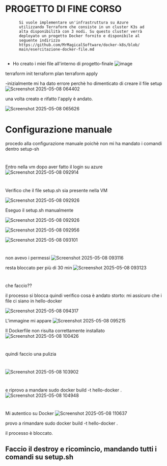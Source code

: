 #  PROGETTO DI FINE CORSO
          Si vuole implementare un'infrastruttura su Azure
          utilizzando Terraform che consiste in un cluster K3s ad
          alta disponibilità con 3 nodi. Su questo cluster verrà
          deployato un progetto Docker fornito e disponibile al
          seguente indirizzo
          https://github.com/MrMagicalSoftware/docker-k8s/blob/
          main/esercitazione-docker-file.md

##

- Ho creato i miei file all'interno di progetto-finale
![image](https://github.com/user-attachments/assets/488a81e6-8392-4830-adb8-b7f467b23d4f)


terraform init
terraform plan
terraform apply

-inizialmente mi ha dato errore perchè ho dimenticato di creare il file setup
![Screenshot 2025-05-08 064402](https://github.com/user-attachments/assets/4a772f77-9587-4822-822e-22deb1aad003)


una volta creato e rifatto l'apply è andato.

![Screenshot 2025-05-08 065626](https://github.com/user-attachments/assets/30602280-e383-4f05-b2f3-cb4b9c4d976b)

## 

# Configurazione manuale
procedo alla configurazione manuale poichè non mi ha mandato i comandi dentro setup-sh
#

Entro nella vm dopo aver fatto il login su azure
![Screenshot 2025-05-08 092914](https://github.com/user-attachments/assets/3bf4efa3-1f6d-44e5-a6b5-bd8c3a36f586)
#
Verifico che il file setup.sh sia presente nella VM

![Screenshot 2025-05-08 092926](https://github.com/user-attachments/assets/bbe8cde2-7f5a-4358-bbf1-83682dfa09d9)

Eseguo il setup.sh manualmente

![Screenshot 2025-05-08 092926](https://github.com/user-attachments/assets/4f9b662b-ae52-4669-8712-bba5b66569e0)



![Screenshot 2025-05-08 092956](https://github.com/user-attachments/assets/a0861ad6-0b5d-40b3-b087-d2f8ce212c16)


![Screenshot 2025-05-08 093101](https://github.com/user-attachments/assets/532548ee-919c-4971-8722-de4e9066465d)
# 
non avevo i permessi
![Screenshot 2025-05-08 093116](https://github.com/user-attachments/assets/105c0afd-260c-474b-93cd-524f6991acba)

resta bloccato per più di 30 min
![Screenshot 2025-05-08 093123](https://github.com/user-attachments/assets/726241dc-41ca-4097-ad82-222356cb9022)
#
che faccio??

il processo si blocca quindi verifico cosa è andato storto:
mi assicuro che i file ci siano in hello-docker

![Screenshot 2025-05-08 094317](https://github.com/user-attachments/assets/da8db211-b940-42d2-a99f-a713fc3d1a16)

L'immagine mi appare
![Screenshot 2025-05-08 095215](https://github.com/user-attachments/assets/04dbd469-b100-4581-ab5b-276968565e04)

Il Dockerfile non risulta correttamente installato
![Screenshot 2025-05-08 100426](https://github.com/user-attachments/assets/14784c00-ced7-436c-b570-13cfcd10d5f3)

#
quindi faccio una pulizia 

#

![Screenshot 2025-05-08 103902](https://github.com/user-attachments/assets/3743845d-5512-4d18-89a1-553aa902ba28)

#
e riprovo a mandare  sudo docker build -t hello-docker .
![Screenshot 2025-05-08 104948](https://github.com/user-attachments/assets/2a332e6a-4c96-45b0-9274-fb1e9fd13575)

#
Mi autentico su Docker 
![Screenshot 2025-05-08 110637](https://github.com/user-attachments/assets/d1ccf475-6631-4bc3-b808-cb0a74a0001c)

provo a rimandare sudo docker build -t hello-docker .

il processo è bloccato.


## Faccio il destroy e ricomincio, mandando tutti i comandi su setup.sh


